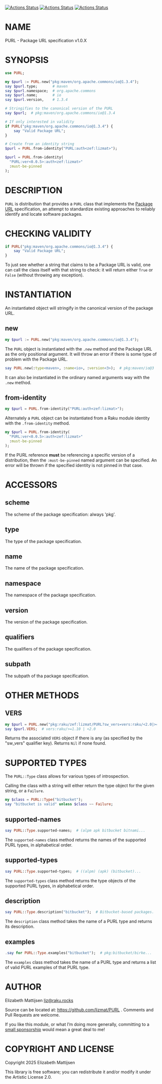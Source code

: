 [![Actions Status](https://github.com/lizmat/PURL/actions/workflows/linux.yml/badge.svg)](https://github.com/lizmat/PURL/actions) [![Actions Status](https://github.com/lizmat/PURL/actions/workflows/macos.yml/badge.svg)](https://github.com/lizmat/PURL/actions) [![Actions Status](https://github.com/lizmat/PURL/actions/workflows/windows.yml/badge.svg)](https://github.com/lizmat/PURL/actions)

NAME
====

PURL - Package URL specification v1.0.X

SYNOPSIS
========

```raku
use PURL;

my $purl := PURL.new("pkg:maven/org.apache.commons/io@1.3.4");
say $purl.type;       # maven
say $purl.namespace;  # org.apache.commons
say $purl.name;       # io
say $purl.version,    # 1.3.4

# Stringifies to the canonical version of the PURL
say $purl;  # pkg:maven/org.apache.commons/io@1.3.4

# If only interested in validity
if PURL("pkg:maven/org.apache.commons/io@1.3.4") {
    say "Valid Package URL";
}

# Create from an identity string
$purl = PURL.from-identity("PURL:auth<zef:lizmat>");

$purl = PURL.from-identity(
  "PURL:ver<0.0.5>:auth<zef:lizmat>"
  :must-be-pinned
);
```

DESCRIPTION
===========

`PURL` is distribution that provides a `PURL` class that implements the [Package URL](https://github.com/package-url/purl-spec/blob/main/PURL-SPECIFICATION.rst) specification, an attempt to standardize existing approaches to reliably identify and locate software packages.

CHECKING VALIDITY
=================

```raku
if PURL("pkg:maven/org.apache.commons/io@1.3.4") {
    say "Valid Package URL";
}
```

To just see whether a string that claims to be a Package URL is valid, one can call the class itself with that string to check: it will return either `True` or `False` (without throwing any exception).

INSTANTIATION
=============

An instantiated object will stringify in the canonical version of the package URL.

new
---

```raku
my $purl := PURL.new("pkg:maven/org.apache.commons/io@1.3.4");
```

The `PURL` object is instantiated with the `.new` method and the Package URL as the only positional argument. It will throw an error if there is some type of problem with the Package URL.

```raku
say PURL.new(:type<maven>, :name<io>, :version<3>);  # pkg:maven/io@3
```

It can also be instantiated in the ordinary named arguments way with the `.new` method.

from-identity
-------------

```raku
my $purl = PURL.from-identity("PURL:auth<zef:lizmat>");
```

Alternately a `PURL` object can be instantiated from a Raku module identity with the `.from-identity` method.

```raku
my $purl = PURL.from-identity(
  "PURL:ver<0.0.5>:auth<zef:lizmat>"
  :must-be-pinned
);
```

If the PURL reference **must** be referencing a specific version of a distribution, then the `:must-be-pinned` named argument can be specified. An error will be thrown if the specified identity is not pinned in that case.

ACCESSORS
=========

scheme
------

The scheme of the package specification: always 'pkg'.

type
----

The type of the package specification.

name
----

The name of the package specification.

namespace
---------

The namespace of the package specification.

version
-------

The version of the package specification.

qualifiers
----------

The qualifiers of the package specification.

subpath
-------

The subpath of tha package specification.

OTHER METHODS
=============

VERS
----

```raku
my $purl = PURL.new("pkg:raku/zef:lizmat/PURL?sw_vers=vers:raku/<2.0|>=1.0");
say $purl.VERS;  # vers:raku/>=1.10 | <2.0
```

Returns the associated `VERS` object if there is any (as specified by the "sw_vers" qualifier key). Returns `Nil` if none found.

SUPPORTED TYPES
===============

The `PURL::Type` class allows for various types of introspection.

Calling the class with a string will either return the type object for the given string, or a `Failure`.

```raku
my $class = PURL::Type("bitbucket");
say "bitbucket is valid" unless $class ~~ Failure;
```

supported-names
---------------

```raku
say PURL::Type.supported-names;  # (alpm apk bitbucket bitnami...
```

The `supported-names` class method returns the names of the supported PURL types, in alphabetical order.

supported-types
---------------

```raku
say PURL::Type.supported-types;  # ((alpm) (apk) (bitbucket)...
```

The `supported-types` class method returns the type objects of the supported PURL types, in alphabetical order.

description
-----------

```raku
say PURL::Type.description("bitbucket");  # Bitbucket-based packages.
```

The `description` class method takes the name of a PURL type and returns its description.

examples
--------

```raku
.say for PURL::Type.examples("bitbucket");  # pkg:bitbucket/birke...
```

The `examples` class method takes the name of a PURL type and returns a list of valid PURL examples of that PURL type.

AUTHOR
======

Elizabeth Mattijsen <liz@raku.rocks>

Source can be located at: https://github.com/lizmat/PURL . Comments and Pull Requests are welcome.

If you like this module, or what I’m doing more generally, committing to a [small sponsorship](https://github.com/sponsors/lizmat/) would mean a great deal to me!

COPYRIGHT AND LICENSE
=====================

Copyright 2025 Elizabeth Mattijsen

This library is free software; you can redistribute it and/or modify it under the Artistic License 2.0.

